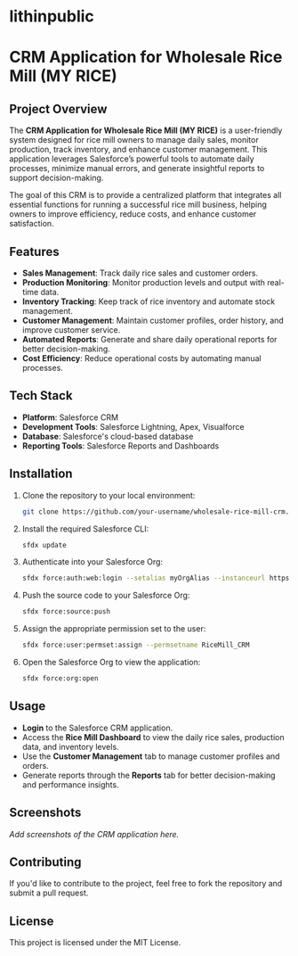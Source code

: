 # lithinpublic


# CRM Application for Wholesale Rice Mill (MY RICE)

## Project Overview

The **CRM Application for Wholesale Rice Mill (MY RICE)** is a user-friendly system designed for rice mill owners to manage daily sales, monitor production, track inventory, and enhance customer management. This application leverages Salesforce’s powerful tools to automate daily processes, minimize manual errors, and generate insightful reports to support decision-making.

The goal of this CRM is to provide a centralized platform that integrates all essential functions for running a successful rice mill business, helping owners to improve efficiency, reduce costs, and enhance customer satisfaction.

## Features

- **Sales Management**: Track daily rice sales and customer orders.
- **Production Monitoring**: Monitor production levels and output with real-time data.
- **Inventory Tracking**: Keep track of rice inventory and automate stock management.
- **Customer Management**: Maintain customer profiles, order history, and improve customer service.
- **Automated Reports**: Generate and share daily operational reports for better decision-making.
- **Cost Efficiency**: Reduce operational costs by automating manual processes.

## Tech Stack

- **Platform**: Salesforce CRM
- **Development Tools**: Salesforce Lightning, Apex, Visualforce
- **Database**: Salesforce's cloud-based database
- **Reporting Tools**: Salesforce Reports and Dashboards

## Installation

1. Clone the repository to your local environment:

    ```bash
    git clone https://github.com/your-username/wholesale-rice-mill-crm.git
    ```

2. Install the required Salesforce CLI:

    ```bash
    sfdx update
    ```

3. Authenticate into your Salesforce Org:

    ```bash
    sfdx force:auth:web:login --setalias myOrgAlias --instanceurl https://login.salesforce.com
    ```

4. Push the source code to your Salesforce Org:

    ```bash
    sfdx force:source:push
    ```

5. Assign the appropriate permission set to the user:

    ```bash
    sfdx force:user:permset:assign --permsetname RiceMill_CRM
    ```

6. Open the Salesforce Org to view the application:

    ```bash
    sfdx force:org:open
    ```

## Usage

- **Login** to the Salesforce CRM application.
- Access the **Rice Mill Dashboard** to view the daily rice sales, production data, and inventory levels.
- Use the **Customer Management** tab to manage customer profiles and orders.
- Generate reports through the **Reports** tab for better decision-making and performance insights.

## Screenshots

_Add screenshots of the CRM application here._

## Contributing

If you'd like to contribute to the project, feel free to fork the repository and submit a pull request.

## License

This project is licensed under the MIT License.
